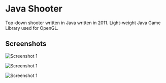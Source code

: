 # Java Shooter
Top-down shooter written in Java written in 2011. Light-weight Java Game Library used for OpenGL.

## Screenshots

![Screenshot 1](https://cloud.githubusercontent.com/assets/8401521/17758768/79169bca-6535-11e6-881d-1ed5defbd056.png)

![Screenshot 1](https://cloud.githubusercontent.com/assets/8401521/17758768/79169bca-6535-11e6-881d-1ed5defbd056.png)

![Screenshot 1](https://cloud.githubusercontent.com/assets/8401521/17758768/79169bca-6535-11e6-881d-1ed5defbd056.png)
